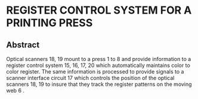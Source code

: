 # REGISTER CONTROL SYSTEM FOR A PRINTING PRESS

## Abstract
Optical scanners 18, 19 mount to a press 1 to 8 and provide information to a register control system 15, 16, 17, 20 which automatically maintains color to color register. The same information is processed to provide signals to a scanner interface circuit 17 which controls the position of the optical scanners 18, 19 to insure that they track the register patterns on the moving web 6 .